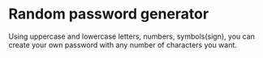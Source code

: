 # Random password generator
Using uppercase and lowercase letters, numbers, symbols(sign),
you can create your own password with any number of characters you want.
